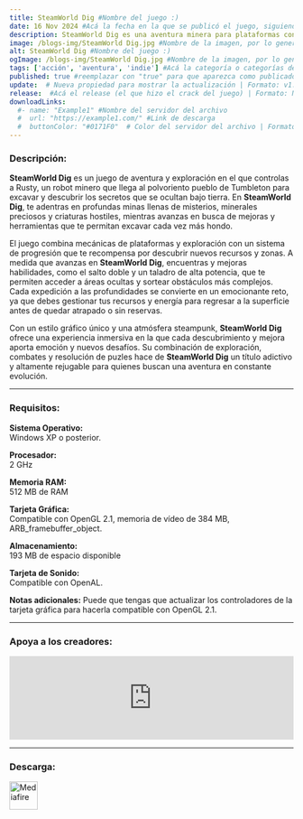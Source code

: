 ```yaml
---
title: SteamWorld Dig #Nombre del juego :)
date: 16 Nov 2024 #Acá la fecha en la que se publicó el juego, siguiendo este formato: Dia "30", Mes "Oct", Año "2024" = como debe quedar: 30 Oct 2024
description: SteamWorld Dig es una aventura minera para plataformas con importantes influencias Metroidvanianas. Toma el papel de Rusty, un solitario robot minero que llega a un antiguo pueblo minero en dificultades. Excava a través de la antigua tierra, consigue riquezas mientras descubres la milenaria amenaza que se esconde en las profundidades... #Acá una mini descripción del juego
image: /blogs-img/SteamWorld Dig.jpg #Nombre de la imagen, por lo general es exactamente el mismo nombre que el juego excluyendo lo ":" (Dos puntos)
alt: SteamWorld Dig #Nombre del juego :)
ogImage: /blogs-img/SteamWorld Dig.jpg #Nombre de la imagen, por lo general es exactamente el mismo nombre que el juego excluyendo lo ":" (Dos puntos)
tags: ['acción', 'aventura', 'indie'] #Acá la categoría o categorías del juego, si es más de una se coloca en este formato: ['categoría1', 'categoría2']
published: true #reemplazar con "true" para que aparezca como publicado
update:  # Nueva propiedad para mostrar la actualización | Formato: v1.0.0
release:  #Acá el release (el que hizo el crack del juego) | Formato: Nicolhetti
downloadLinks:
  #- name: "Example1" #Nombre del servidor del archivo
  #  url: "https://example1.com/" #Link de descarga
  #  buttonColor: "#0171F0"  # Color del servidor del archivo | Formato hexadecimal | MediaFire: #0171F0 | Buzzheavier: #FF6600 |
---
```


<!--En VSCode seleccionando una palabra, por ejemplo: "SteamWorld Dig" y apretando Ctrl+F2 se seleccionan todas las palabras iguales-->

### Descripción:
**SteamWorld Dig** es un juego de aventura y exploración en el que controlas a Rusty, un robot minero que llega al polvoriento pueblo de Tumbleton para excavar y descubrir los secretos que se ocultan bajo tierra. En **SteamWorld Dig**, te adentras en profundas minas llenas de misterios, minerales preciosos y criaturas hostiles, mientras avanzas en busca de mejoras y herramientas que te permitan excavar cada vez más hondo.

El juego combina mecánicas de plataformas y exploración con un sistema de progresión que te recompensa por descubrir nuevos recursos y zonas. A medida que avanzas en **SteamWorld Dig**, encuentras y mejoras habilidades, como el salto doble y un taladro de alta potencia, que te permiten acceder a áreas ocultas y sortear obstáculos más complejos. Cada expedición a las profundidades se convierte en un emocionante reto, ya que debes gestionar tus recursos y energía para regresar a la superficie antes de quedar atrapado o sin reservas.

Con un estilo gráfico único y una atmósfera steampunk, **SteamWorld Dig** ofrece una experiencia inmersiva en la que cada descubrimiento y mejora aporta emoción y nuevos desafíos. Su combinación de exploración, combates y resolución de puzles hace de **SteamWorld Dig** un título adictivo y altamente rejugable para quienes buscan una aventura en constante evolución.
<!--Prompt para Chat-GPT: Hazme una descripción para el juego "SteamWorld Dig" y cada que menciones "SteamWorld Dig" ponlo en negrita -->

---

### Requisitos:
**Sistema Operativo:**  
Windows XP o posterior.

**Procesador:**  
2 GHz

**Memoria RAM:**  
512 MB de RAM

**Tarjeta Gráfica:**  
Compatible con OpenGL 2.1, memoria de vídeo de 384 MB, ARB_framebuffer_object.

**Almacenamiento:**  
193 MB de espacio disponible

**Tarjeta de Sonido:**  
Compatible con OpenAL.

**Notas adicionales:**
Puede que tengas que actualizar los controladores de la tarjeta gráfica para hacerla compatible con OpenGL 2.1.

<!--Si falta o sobra un requisito se quita o se agrega manteniendo el mismo formato-->

---

### Apoya a los creadores:
<iframe src="https://store.steampowered.com/widget/252410/" frameborder="0" style="background-color: transparent; width: 100% !important; aspect-ratio: 646 / 190;"></iframe>

<!--Reemplazar los numeros (AppID) del juego (en este caso 2668510) por el numero (AppID) correspondiente con el juego a publicar-->
<!--El AppID se encuentra en la URL del Juego en Steam-->

---

### Descarga:

[<img src="https://gist.github.com/cxmeel/0dbc95191f239b631c3874f4ccf114e2/raw/download.svg" alt="Mediafire" height="50" />](https://www.mediafire.com/file/122r2dp3zk2izx4/SteamWorld_Dig.zip/file)

<!-- # se debe reemplazar por el link de descarga-->

<!--NOMBRE-DEL-SERVICIO se debe reemplazar por el servicio donde está subido el juego-->